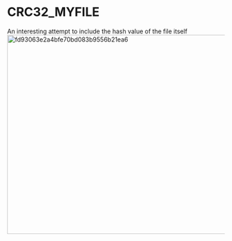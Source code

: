 # CRC32_MYFILE
An interesting attempt to include the hash value of the file itself
<img width="1022" height="460" alt="fd93063e2a4bfe70bd083b9556b21ea6" src="https://github.com/user-attachments/assets/d1ade3ad-0a0b-458e-a379-d25faf427bc7" />
